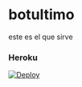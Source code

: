 # botultimo
este es el que sirve
### Heroku
[![Deploy](https://www.herokucdn.com/deploy/button.svg)](https://heroku.com/deploy?template=https://github.com/hollow-000/up-to-test/)
